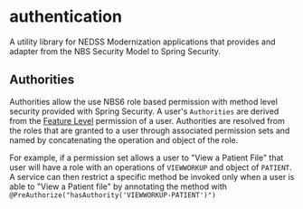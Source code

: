 # authentication

A utility library for NEDSS Modernization applications that provides and adapter from the NBS Security Model to Spring
Security.


## Authorities

Authorities allow the use NBS6 role based permission with method level security provided with Spring Security. A user's
`Authorities` are derived from
the [Feature Level](../../documentation/authorization/NBS6-Authorization.md#feature-level) permission of a user.
Authorities are resolved from the roles that are granted to a user through associated permission sets and named by
concatenating the operation and object of the role.

For example, if a permission set allows a user to "View a Patient File" that user will have a role with an operations of
`VIEWWORKUP` and object of `PATIENT`. A service can then restrict a specific method be invoked only when a user is able
to "View a Patient file" by annotating the method with `@PreAuthorize("hasAuthority('VIEWWORKUP-PATIENT')")`
